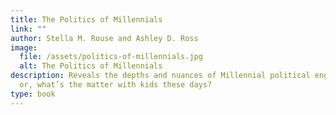 ```yaml
---
title: The Politics of Millennials
link: ""
author: Stella M. Rouse and Ashley D. Ross
image:
  file: /assets/politics-of-millennials.jpg
  alt: The Politics of Millennials
description: Reveals the depths and nuances of Millennial political engagement;
  or, what’s the matter with kids these days?
type: book
---
```

